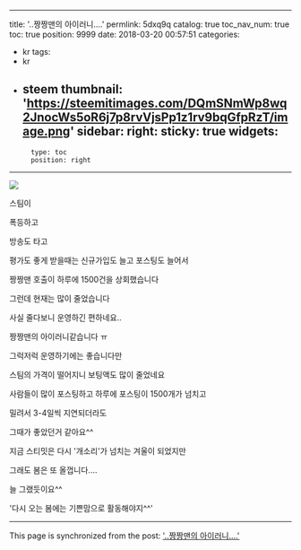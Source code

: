 
---
title: '..짱짱맨의 아이러니....'
permlink: 5dxq9q
catalog: true
toc_nav_num: true
toc: true
position: 9999
date: 2018-03-20 00:57:51
categories:
- kr
tags:
- kr
- steem
thumbnail: 'https://steemitimages.com/DQmSNmWp8wq2JnocWs5oR6j7p8rvVjsPp1z1rv9bqGfpRzT/image.png'
sidebar:
    right:
        sticky: true
widgets:
    -
        type: toc
        position: right
---


![](https://steemitimages.com/DQmSNmWp8wq2JnocWs5oR6j7p8rvVjsPp1z1rv9bqGfpRzT/image.png)


스팀이 

폭등하고

방송도 타고

평가도 좋게 받을때는 신규가입도 늘고 포스팅도 늘어서

짱짱맨 호출이 하루에 1500건을 상회했습니다


그런데 현재는 많이 줄었습니다

사실 줄다보니 운영하긴 편하네요..

짱짱맨의 아이러니같습니다 ㅠ

 그럭저럭 운영하기에는 좋습니다만

스팀의 가격이 떨어지니 보팅액도 많이 줄었네요

사람들이 많이 포스팅하고 하루에 포스팅이 1500개가 넘치고 

밀려서 3-4일씩 지연되더라도

그때가 좋았던거 같아요^^

지금 스티밋은 다시 '개소리'가 넘치는 겨울이 되었지만 

그래도 봄은 또 올껍니다....

늘 그랬듯이요^^

'다시 오는 봄에는 기쁜맘으로 활동해야지^^'

- - -

This page is synchronized from the post: ['..짱짱맨의 아이러니....'](https://steemit.com/@virus707/5dxq9q)
